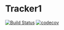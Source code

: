 # Tracker1

[![Build Status](https://travis-ci.org/Sekator778/Tracker1.svg?branch=master)](https://travis-ci.org/Sekator778/Tracker1)
[![codecov](https://codecov.io/gh/Sekator778/Tracker1/branch/master/graph/badge.svg)](https://codecov.io/gh/Sekator778/Tracker1)